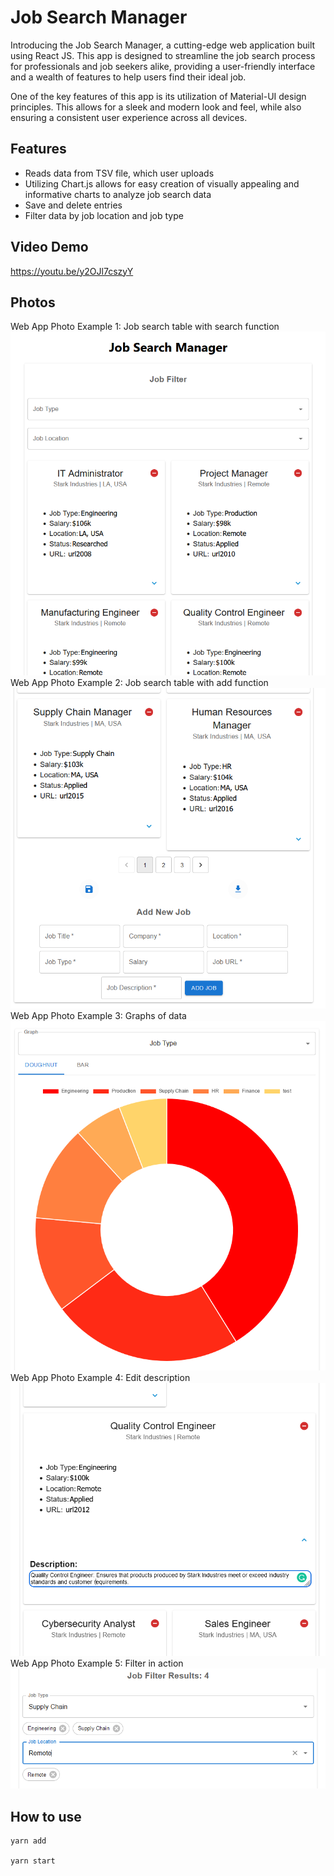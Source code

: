 # Job Search Manager
Introducing the Job Search Manager, a cutting-edge web application built using React JS. This app is designed to streamline the job search process for professionals and job seekers alike, providing a user-friendly interface and a wealth of features to help users find their ideal job.

One of the key features of this app is its utilization of Material-UI design principles. This allows for a sleek and modern look and feel, while also ensuring a consistent user experience across all devices.

## Features
* Reads data from TSV file, which user uploads
* Utilizing Chart.js allows for easy creation of visually appealing and informative charts to analyze job search data
* Save and delete entries
* Filter data by job location and job type

## Video Demo
https://youtu.be/y2OJl7cszyY

## Photos
Web App Photo Example 1: Job search table with search function
![Example 1](./photos/1.PNG)
Web App Photo Example 2: Job search table with add function
![Example 2](./photos/2.PNG)
Web App Photo Example 3: Graphs of data
![Example 3](./photos/3.PNG)
Web App Photo Example 4: Edit description
![Example 4](./photos/4.PNG)
Web App Photo Example 5: Filter in action
![Example 4](./photos/5.PNG)
## How to use
```
yarn add

yarn start
```

